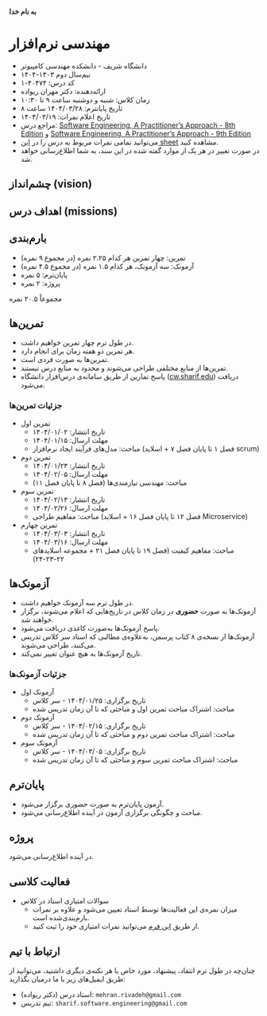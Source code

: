 **به نام خدا**
# مهندسی نرم‌افزار
- دانشگاه شریف - دانشکده مهندسی کامپیوتر
- نیم‌سال دوم ۱۴۰۳-۱۴۰۴
- کد درس: ۴۰۴۷۴-۱
- ارائه‌دهنده: دکتر مهران ریواده
- زمان کلاس: شنبه و دوشنبه ساعت ۹ تا ۱۰:۳۰
- تاریخ پایانترم: ۱۴۰۴/۰۳/۲۸ ساعت ۸
- تاریخ اعلام نمرات: ۱۴۰۴/۰۴/۱۹
- مراجع درس: [Software Engineering, A Practitioner’s Approach - 8th Edition](https://github.com/ssc-public/Software-Engineering/blob/main/educational-resources/books/Software%20Engineering%2C%20A%20Practitioner’s%20Approach%20-%208th%20Edition.pdf) و [Software Engineering, A Practitioner’s Approach - 9th Edition](https://github.com/ssc-public/Software-Engineering/blob/main/educational-resources/books/Software%20Engineering%2C%20A%20Practitioner's%20Approach%20-%209th%20Edition.pdf)
- می‌توانید تمامی نمرات مربوط به درس را در [این sheet](https://docs.google.com/spreadsheets/d/1yWIum6xU9BRghRIWlSIXihPfWYM6E2VaxZRfTuozDuE/edit?usp=sharing) مشاهده کنید.
- در صورت تغییر در هر یک از موارد گفته شده در این سند، به شما اطلاع‌رسانی خواهد شد.

## چشم‌انداز (vision)

## اهداف درس (missions)

## بارم‌بندی
- تمرین: چهار تمرین هر کدام ۲.۲۵ نمره  (در مجموع ۹ نمره)
- آزمونک: سه آزمونک، هر کدام ۱.۵ نمره (در مجموع ۴.۵ نمره)
- پایان‌ترم: ۵ نمره
- پروژه: ۲ نمره

مجموعاً ۲۰.۵ نمره

## تمرین‌ها
- در طول ترم چهار تمرین خواهیم داشت.
- هر تمرین دو هفته زمان برای انجام دارد.
- تمرین‌ها به صورت فردی است.
- تمرین‌ها از منابع مختلفی طراحی می‌شوند و محدود به منابع درس نیستند.
- پاسخ تمارین از طریق سامانه‌ی درس‌افزار دانشگاه ([cw.sharif.edu](https://cw.sharif.edu/)) دریافت می‌شود.

### جزئیات تمرین‌ها
- تمرین اول
  - تاریخ انتشار: ۱۴۰۴/۰۱/۰۲
  - مهلت ارسال: ۱۴۰۴/۰۱/۱۵
  - مباحث: مدل‌های فرآیند ایجاد نرم‌افزار (فصل ۱ تا پایان فصل ۷ + اسلاید scrum)
- تمرین دوم
  - تاریخ انتشار: ۱۴۰۴/۰۱/۲۳
  - مهلت ارسال: ۱۴۰۴/۰۲/۰۵
  - مباحث: مهندسی نیازمندی‌ها (فصل ۸ تا پایان فصل ۱۱)
- تمرین سوم
  - تاریخ انتشار: ۱۴۰۴/۰۲/۱۳
  - مهلت ارسال: ۱۴۰۴/۰۲/۲۶
  - مباحث: مفاهیم طراحی (فصل ۱۲ تا پایان فصل ۱۶ + اسلاید Microservice)
- تمرین چهارم
  - تاریخ انتشار: ۱۴۰۴/۰۳/۰۳
  - مهلت ارسال: ۱۴۰۴/۰۳/۱۶
  - مباحث: مفاهیم کیفیت (فصل ۱۹ تا پایان فصل ۲۱ + مجموعه اسلایدهای ۲۲-۲۳-۲۴)
  
## آزمونک‌ها
- در طول ترم سه آزمونک خواهیم داشت.
- آزمونک‌ها به صورت **حضوری** در زمان کلاس در تاریخ‌هایی که اعلام می‌شوند، برگزار خواهند شد.
- پاسخ آزمونک‌ها به‌صورت کاغذی دریافت می‌شود.
- آزمونک‌ها از نسخه‌ی ۸ کتاب پرسمن، به‌علاوه‌ی مطالبی که استاد سر کلاس تدریس می‌کنند، طراحی می‌شوند.
- تاریخ آزمونک‌ها به هیچ عنوان تغییر نمی‌کند.

### جزئیات آزمونک‌ها
- آزمونک اول
  - تاریخ برگزاری: ۱۴۰۴/۰۱/۲۵ - سر کلاس
  - مباحث: اشتراک مباحث تمرین اول و مباحثی که تا آن زمان تدریس شده
- آزمونک دوم
  - تاریخ برگزاری: ۱۴۰۴/۰۲/۱۵ - سر کلاس
  - مباحث: اشتراک مباحث تمرین دوم و مباحثی که تا آن زمان تدریس شده
- آزمونک سوم
  - تاریخ برگزاری: ۱۴۰۴/۰۳/۰۵ - سر کلاس
  - مباحث: اشتراک مباحث تمرین سوم و مباحثی که تا آن زمان تدریس شده
  
## پایان‌ترم
- آزمون پایان‌ترم به صورت حضوری برگزار می‌شود.
- مباحث و چگونگی برگزاری آزمون در آینده اطلاع‌رسانی می‌شود.

## پروژه
در آینده اطلاع‌رسانی می‌شود.

## فعالیت کلاسی
- سوالات امتیازی استاد در کلاس
  - میزان نمره‌ی این فعالیت‌ها توسط استاد تعیین می‌شود و علاوه بر نمرات بارم‌بندی‌شده است.
  - از طریق [این فرم](https://docs.google.com/forms/d/e/1FAIpQLSelDlZ98irrfzj7m9P6U4lhluVt2ii0xXpfY1v19ralIGviSA/viewform?usp=dialog) می‌توانید نمرات امتیازی خود را ثبت کنید.

## ارتباط با تیم 
چنان‌چه در طول ترم انتقاد، پیشنهاد، مورد خاص یا هر نکته‌ی دیگری داشتید، مي‌توانید از طریق ایمیل‌های زیر با ما در‌میان بگذارید:
- استاد درس (دکتر ریواده): `mehran.rivadeh@gmail.com`
- تیم تدریس: `sharif.software.engineering@gmail.com`
